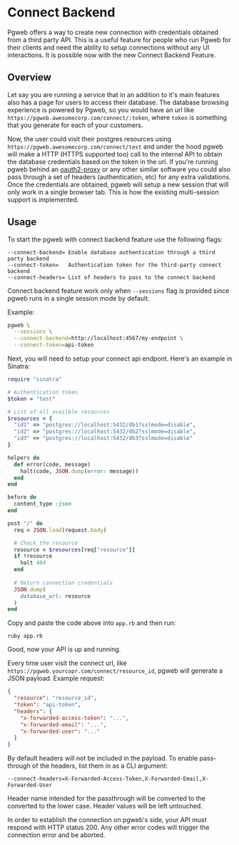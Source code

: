# Connect Backend

Pgweb offers a way to create new connection with credentials obtained from a third
party API. This is a useful feature for people who run Pgweb for their clients and
need the ability to setup connections without any UI interactions. It is possible
now with the new Connect Backend Feature.

## Overview

Let say you are running a service that in an addition to it's main features also
has a page for users to access their database. The database browsing experience 
is powered by Pgweb, so you would have an url like `https://pgweb.awesomecorp.com/connect/:token`,
where `token` is something that you generate for each of your customers.

Now, the user could visit their postgres resources using `https://pgweb.awesomecorp.com/connect/test` 
and under the hood pgweb will make a HTTP (HTTPS supported too) call to the internal API to obtain
the database credentials based on the token in the url. If you're running pgweb behind an [oauth2-proxy](https://github.com/bitly/oauth2_proxy) or any other similar software you could also pass through a set
of headers (authentication, etc) for any extra validations. Once the credentials are obtained, pgweb
will setup a new session that will only work in a single browser tab. This is how the existing
multi-session support is implemented.

## Usage

To start the pgweb with connect backend feature use the following flags:

```
--connect-backend= Enable database authentication through a third party backend
--connect-token=   Authentication token for the third-party connect backend
--connect-headers= List of headers to pass to the connect backend
```

Connect backend feature work only when `--sessions` flag is provided since pgweb
runs in a single session mode by default.

Example:

```bash
pgweb \
  --sessions \
  --connect-backend=http://localhost:4567/my-endpoint \
  --connect-token=api-token
```

Next, you will need to setup your connect api endpont. Here's an example in Sinatra:

```ruby
require "sinatra"

# Authentication token
$token = "test"

# List of all availble resources
$resources = {
  "id1" => "postgres://localhost:5432/db1?sslmode=disable",
  "id2" => "postgres://localhost:5432/db2?sslmode=disable",
  "id3" => "postgres://localhost:5432/db3?sslmode=disable"
}

helpers do
  def error(code, message)
    halt(code, JSON.dump(error: message))
  end
end

before do
  content_type :json
end

post "/" do
  req = JSON.load(request.body)

  # Check the resource
  resource = $resources[req["resource"]]
  if !resource
    halt 404
  end
  
  # Return connection credentials
  JSON.dump(
    database_url: resource
  )
end
```

Copy and paste the code above into `app.rb` and then run:

```
ruby app.rb
```

Good, now your API is up and running.

Every time user visit the connect url, like `https://pgweb.yourcopr.com/connect/resource_id`, pgweb
will generate a JSON payload. Example request:

```json
{
  "resource": "resource_id",
  "token": "api-token",
  "headers": {
    "x-forwarded-access-token": "...",
    "x-forwarded-email": "...",
    "x-forwarded-user": "..."
  }
}
```

By default headers will not be included in the payload. To enable pass-through of the headers,
list them in as a CLI argument:

```
--connect-headers=X-Forwarded-Access-Token,X-Forwarded-Email,X-Forwarded-User
```

Header name intended for the passthrough will be converted to the converted to the lower case. 
Header values will be left untouched.

In order to establish the connection on pgweb's side, your API must respond with HTTP status 200.
Any other error codes will trigger the connection error and be aborted.
